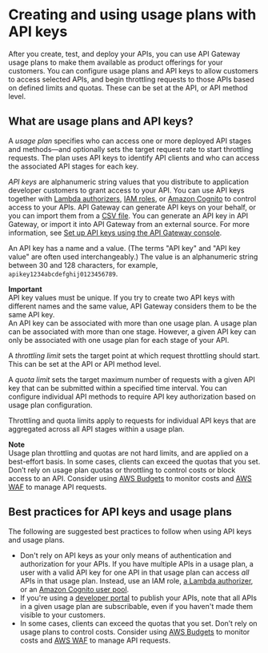 # Creating and using usage plans with API keys<a name="api-gateway-api-usage-plans"></a>

After you create, test, and deploy your APIs, you can use API Gateway usage plans to make them available as product offerings for your customers\. You can configure usage plans and API keys to allow customers to access selected APIs, and begin throttling requests to those APIs based on defined limits and quotas\. These can be set at the API, or API method level\.

## What are usage plans and API keys?<a name="api-gateway-api-usage-plans-overview"></a>

A *usage plan* specifies who can access one or more deployed API stages and methods—and optionally sets the target request rate to start throttling requests\. The plan uses API keys to identify API clients and who can access the associated API stages for each key\. 

*API keys* are alphanumeric string values that you distribute to application developer customers to grant access to your API\. You can use API keys together with [Lambda authorizers](apigateway-use-lambda-authorizer.md), [IAM roles](permissions.md), or [Amazon Cognito](apigateway-integrate-with-cognito.md) to control access to your APIs\. API Gateway can generate API keys on your behalf, or you can import them from a [CSV file](api-key-file-format.md)\. You can generate an API key in API Gateway, or import it into API Gateway from an external source\. For more information, see [Set up API keys using the API Gateway console](api-gateway-setup-api-key-with-console.md)\. 

An API key has a name and a value\. \(The terms "API key" and "API key value" are often used interchangeably\.\) The value is an alphanumeric string between 30 and 128 characters, for example, `apikey1234abcdefghij0123456789`\.

**Important**  
API key values must be unique\. If you try to create two API keys with different names and the same value, API Gateway considers them to be the same API key\.  
An API key can be associated with more than one usage plan\. A usage plan can be associated with more than one stage\. However, a given API key can only be associated with one usage plan for each stage of your API\.

A *throttling limit* sets the target point at which request throttling should start\. This can be set at the API or API method level\.

A *quota limit* sets the target maximum number of requests with a given API key that can be submitted within a specified time interval\. You can configure individual API methods to require API key authorization based on usage plan configuration\.

Throttling and quota limits apply to requests for individual API keys that are aggregated across all API stages within a usage plan\.

**Note**  
Usage plan throttling and quotas are not hard limits, and are applied on a best\-effort basis\. In some cases, clients can exceed the quotas that you set\. Don’t rely on usage plan quotas or throttling to control costs or block access to an API\. Consider using [AWS Budgets](https://docs.aws.amazon.com/cost-management/latest/userguide/budgets-managing-costs.html) to monitor costs and [AWS WAF](https://docs.aws.amazon.com/waf/latest/developerguide/waf-chapter.html) to manage API requests\.

## Best practices for API keys and usage plans<a name="apigateway-usage-plans-best-practices"></a>

The following are suggested best practices to follow when using API keys and usage plans\.
+ Don't rely on API keys as your only means of authentication and authorization for your APIs\. If you have multiple APIs in a usage plan, a user with a valid API key for one API in that usage plan can access *all* APIs in that usage plan\. Instead, use an IAM role, [a Lambda authorizer](apigateway-use-lambda-authorizer.md), or an [Amazon Cognito user pool](apigateway-integrate-with-cognito.md)\.
+ If you're using a [developer portal](apigateway-developer-portal.md) to publish your APIs, note that all APIs in a given usage plan are subscribable, even if you haven't made them visible to your customers\.
+ In some cases, clients can exceed the quotas that you set\. Don’t rely on usage plans to control costs\. Consider using [AWS Budgets](https://docs.aws.amazon.com/cost-management/latest/userguide/budgets-managing-costs.html) to monitor costs and [AWS WAF](https://docs.aws.amazon.com/waf/latest/developerguide/waf-chapter.html) to manage API requests\.